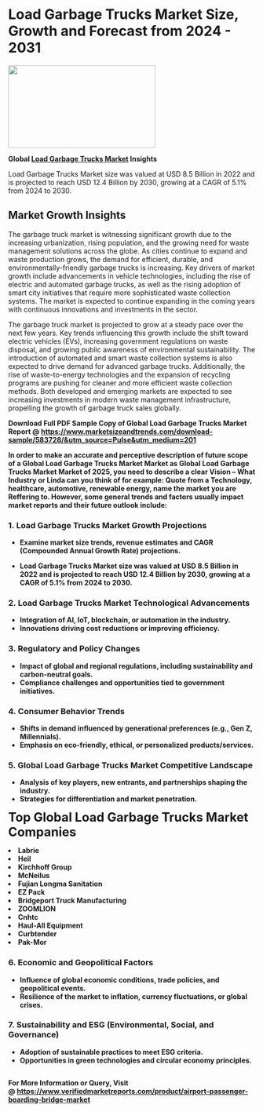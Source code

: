 <H1>Load Garbage Trucks Market Size, Growth and Forecast from 2024 - 2031</H1><img class="aligncenter size-medium wp-image-584254" src="https://thirdeyenews.in/wp-content/uploads/2024/09/Global-Market-Research-300x168.jpeg" alt="" width="300" height="168" /><p><strong>Global&nbsp;<a href="https://www.marketsizeandtrends.com/download-sample/583728/&amp;utm_source=Pulse&amp;utm_medium=201">Load Garbage Trucks Market</a> Insights</strong></p><p>Load Garbage Trucks Market size was valued at USD 8.5 Billion in 2022 and is projected to reach USD 12.4 Billion by 2030, growing at a CAGR of 5.1% from 2024 to 2030.</p><p><h2>Market Growth Insights</h2> <p>The garbage truck market is witnessing significant growth due to the increasing urbanization, rising population, and the growing need for waste management solutions across the globe. As cities continue to expand and waste production grows, the demand for efficient, durable, and environmentally-friendly garbage trucks is increasing. Key drivers of market growth include advancements in vehicle technologies, including the rise of electric and automated garbage trucks, as well as the rising adoption of smart city initiatives that require more sophisticated waste collection systems. The market is expected to continue expanding in the coming years with continuous innovations and investments in the sector.</p> <p><strong></strong></p> <p>The garbage truck market is projected to grow at a steady pace over the next few years. Key trends influencing this growth include the shift toward electric vehicles (EVs), increasing government regulations on waste disposal, and growing public awareness of environmental sustainability. The introduction of automated and smart waste collection systems is also expected to drive demand for advanced garbage trucks. Additionally, the rise of waste-to-energy technologies and the expansion of recycling programs are pushing for cleaner and more efficient waste collection methods. Both developed and emerging markets are expected to see increasing investments in modern waste management infrastructure, propelling the growth of garbage truck sales globally.</p> <p><strong></p><p><span class=""><strong>Download Full PDF Sample Copy of Global Load Garbage Trucks Market Report</strong> @ <a href="https://www.marketsizeandtrends.com/download-sample/583728/&amp;utm_source=Pulse&amp;utm_medium=201" target="_blank">https://www.marketsizeandtrends.com/download-sample/583728/&amp;utm_source=Pulse&amp;utm_medium=201</a></span></p><p>In order to make an accurate and perceptive description of future scope of a Global&nbsp;Load Garbage Trucks Market Market as Global&nbsp;Load Garbage Trucks Market Market of 2025, you need to describe a clear Vision &ndash; What Industry or Linda can you think of for example: Quote from a Technology, healthcare, automotive, renewable energy, name the market you are Reffering to. However, some general trends and factors usually impact market reports and their future outlook include:</p><h3>1.&nbsp;<strong>Load Garbage Trucks Market Growth Projections</strong></h3><ul><li>Examine market size trends, revenue estimates and CAGR (Compounded Annual Growth Rate) projections.</li><li><p>Load Garbage Trucks Market size was valued at USD 8.5 Billion in 2022 and is projected to reach USD 12.4 Billion by 2030, growing at a CAGR of 5.1% from 2024 to 2030.</p></li></ul><h3>2.&nbsp;<strong>Load Garbage Trucks Market Technological Advancements</strong></h3><ul><li>Integration of AI, IoT, blockchain, or automation in the industry.</li><li>Innovations driving cost reductions or improving efficiency.</li></ul><h3>3.&nbsp;<strong>Regulatory and Policy Changes</strong></h3><ul><li>Impact of global and regional regulations, including sustainability and carbon-neutral goals.</li><li>Compliance challenges and opportunities tied to government initiatives.</li></ul><h3>4.&nbsp;<strong>Consumer Behavior Trends</strong></h3><ul><li>Shifts in demand influenced by generational preferences (e.g., Gen Z, Millennials).</li><li>Emphasis on eco-friendly, ethical, or personalized products/services.</li></ul><h3>5.&nbsp;<strong>Global Load Garbage Trucks Market Competitive Landscape</strong></h3><ul><li>Analysis of key players, new entrants, and partnerships shaping the industry.</li><li>Strategies for differentiation and market penetration.</li></ul><p data-pm-slice="1 1 []"><span style="color: inherit; font-family: inherit; font-size: 25px;">Top Global Load Garbage Trucks Market Companies</span></p><div class="" data-test-id=""><p><li>Labrie</li><li> Heil</li><li> Kirchhoff Group</li><li> McNeilus</li><li> Fujian Longma Sanitation</li><li> EZ Pack</li><li> Bridgeport Truck Manufacturing</li><li> ZOOMLION</li><li> Cnhtc</li><li> Haul-All Equipment</li><li> Curbtender</li><li> Pak-Mor</li></p></div><h3>6.&nbsp;<strong>Economic and Geopolitical Factors</strong></h3><ul><li>Influence of global economic conditions, trade policies, and geopolitical events.</li><li>Resilience of the market to inflation, currency fluctuations, or global crises.</li></ul><h3>7.&nbsp;<strong>Sustainability and ESG (Environmental, Social, and Governance)</strong></h3><ul><li>Adoption of sustainable practices to meet ESG criteria.</li><li>Opportunities in green technologies and circular economy principles.</li></ul><h2><strong style="font-size: 14px;">For More Information or Query, Visit @&nbsp;</strong><a style="background-color: #ffffff; font-size: 14px;" href="https://www.marketsizeandtrends.com/report/load-garbage-trucks-market/" target="_blank">https://www.verifiedmarketreports.com/product/airport-passenger-boarding-bridge-market</a></h2>
